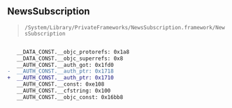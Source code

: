 ## NewsSubscription

> `/System/Library/PrivateFrameworks/NewsSubscription.framework/NewsSubscription`

```diff

   __DATA_CONST.__objc_protorefs: 0x1a8
   __DATA_CONST.__objc_superrefs: 0x8
   __AUTH_CONST.__auth_got: 0x1fd0
-  __AUTH_CONST.__auth_ptr: 0x1718
+  __AUTH_CONST.__auth_ptr: 0x1710
   __AUTH_CONST.__const: 0xe108
   __AUTH_CONST.__cfstring: 0x100
   __AUTH_CONST.__objc_const: 0x16bb8

```
